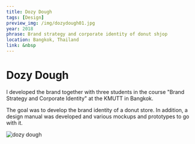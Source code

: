 ```yaml
---
title: Dozy Dough
tags: [Design]
preview_img: /img/dozydough01.jpg
year: 2018
phrase: Brand strategy and corporate identity of donut shjop
location: Bangkok, Thailand
link: &nbsp
---
```


# Dozy Dough

I developed the brand together with three students
in the course "Brand Strategy and Corporate Identity" at the
KMUTT in Bangkok.

The goal was to develop the brand identity of a donut store.
In addition, a design manual was developed
and various mockups and prototypes to go with it.

![dozy dough](/img/dozydough02.png)
